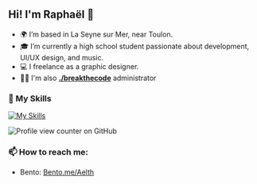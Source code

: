 ## Hi! I'm Raphaël 👋

- 🌍 I’m based in La Seyne sur Mer, near Toulon.
- 🎓 I’m currently a high school student passionate about development, UI/UX design, and music.
- 💻 I freelance as a graphic designer.
- 🧑‍💻 I'm also [**./breakthecode**](https://discord.gg/breakthecode) administrator
### 📝 My Skills
[![My Skills](https://skillicons.dev/icons?i=ableton,ae,blender,discord,figma,vscode,windows,xd,linux&theme=light)](https://skillicons.dev)

![Profile view counter on GitHub](https://komarev.com/ghpvc/?username=raphthln)
### 📫 How to reach me:
- Bento: [Bento.me/Aelth](https://bento.me/Aelth)
